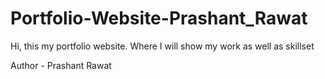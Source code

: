 # Portfolio-Website-Prashant_Rawat
Hi, this my portfolio website. Where I will show my work as well as skillset 

Author - Prashant Rawat
